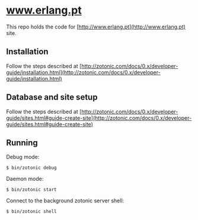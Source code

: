www.erlang.pt
====

This repo holds the code for [http://www.erlang.pt](http://www.erlang.pt) site.

Installation
-----
Follow the steps described at [http://zotonic.com/docs/0.x/developer-guide/installation.html](http://zotonic.com/docs/0.x/developer-guide/installation.html)

Database and site setup
-----
Follow the steps described at [http://zotonic.com/docs/0.x/developer-guide/sites.html#guide-create-site](http://zotonic.com/docs/0.x/developer-guide/sites.html#guide-create-site)

Running
-----

Debug mode:

	$ bin/zotonic debug
	
Daemon mode:
	
	$ bin/zotonic start
	
Connect to the background zotonic server shell:

	$ bin/zotonic shell